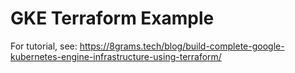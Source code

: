 # GKE Terraform Example

For tutorial, see: https://8grams.tech/blog/build-complete-google-kubernetes-engine-infrastructure-using-terraform/